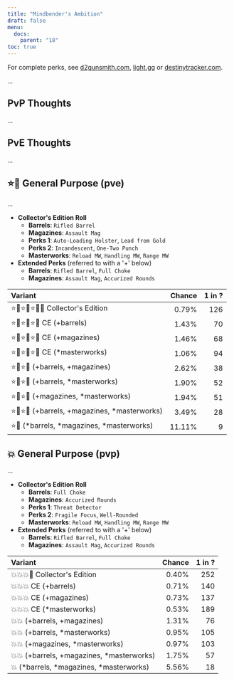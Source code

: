 ```yaml
---
title: "Mindbender's Ambition"
draft: false
menu:
  docs:
    parent: "18"
toc: true
---
```


For complete perks, see [d2gunsmith.com](https://d2gunsmith.com/w/1094005544), [light.gg](https://www.light.gg/db/items/1094005544) or [destinytracker.com](https://destinytracker.com/destiny-2/db/items/1094005544).

...

## PvP Thoughts

...

## PvE Thoughts

...

## ⭐👾 General Purpose (pve)

...

* **Collector's Edition Roll**
  * **Barrels**: `Rifled Barrel`
  * **Magazines**: `Assault Mag`
  * **Perks 1**: `Auto-Loading Holster`, `Lead from Gold`
  * **Perks 2**: `Incandescent`, `One-Two Punch`
  * **Masterworks**: `Reload MW`, `Handling MW`, `Range MW`
* **Extended Perks** (referred to with a '+' below)
  * **Barrels**: `Rifled Barrel`, `Full Choke`
  * **Magazines**: `Assault Mag`, `Accurized Rounds`

| Variant | Chance | 1 in ? |
|:-|-:|-:|
| ⭐👾⭐👾⭐👾🌟 Collector's Edition | 0.79% | 126 |
| ⭐👾⭐👾⭐👾 CE (+barrels) | 1.43% | 70 |
| ⭐👾⭐👾⭐👾 CE (+magazines) | 1.46% | 68 |
| ⭐👾⭐👾⭐👾 CE (*masterworks) | 1.06% | 94 |
| ⭐👾⭐👾 (+barrels, +magazines) | 2.62% | 38 |
| ⭐👾⭐👾 (+barrels, *masterworks) | 1.90% | 52 |
| ⭐👾⭐👾 (+magazines, *masterworks) | 1.94% | 51 |
| ⭐👾⭐👾 (+barrels, +magazines, *masterworks) | 3.49% | 28 |
| ⭐👾 (*barrels, *magazines, *masterworks) | 11.11% | 9 |

## 💥 General Purpose (pvp)

...

* **Collector's Edition Roll**
  * **Barrels**: `Full Choke`
  * **Magazines**: `Accurized Rounds`
  * **Perks 1**: `Threat Detector`
  * **Perks 2**: `Fragile Focus`, `Well-Rounded`
  * **Masterworks**: `Reload MW`, `Handling MW`, `Range MW`
* **Extended Perks** (referred to with a '+' below)
  * **Barrels**: `Rifled Barrel`, `Full Choke`
  * **Magazines**: `Assault Mag`, `Accurized Rounds`

| Variant | Chance | 1 in ? |
|:-|-:|-:|
| 💥💥💥🌟 Collector's Edition | 0.40% | 252 |
| 💥💥💥 CE (+barrels) | 0.71% | 140 |
| 💥💥💥 CE (+magazines) | 0.73% | 137 |
| 💥💥💥 CE (*masterworks) | 0.53% | 189 |
| 💥💥 (+barrels, +magazines) | 1.31% | 76 |
| 💥💥 (+barrels, *masterworks) | 0.95% | 105 |
| 💥💥 (+magazines, *masterworks) | 0.97% | 103 |
| 💥💥 (+barrels, +magazines, *masterworks) | 1.75% | 57 |
| 💥 (*barrels, *magazines, *masterworks) | 5.56% | 18 |
